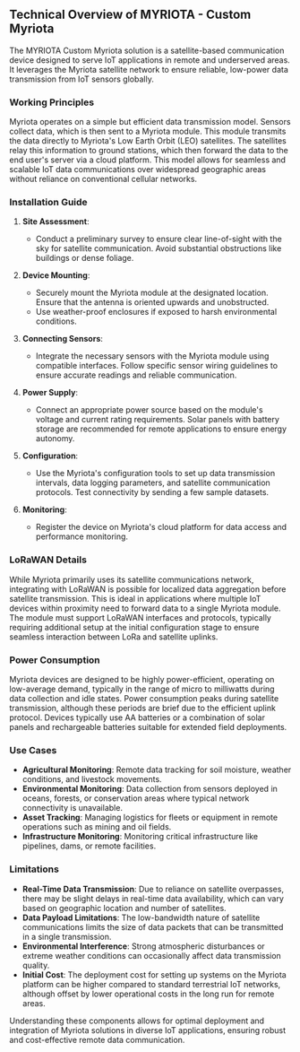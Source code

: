 ## Technical Overview of MYRIOTA - Custom Myriota

The MYRIOTA Custom Myriota solution is a satellite-based communication device designed to serve IoT applications in remote and underserved areas. It leverages the Myriota satellite network to ensure reliable, low-power data transmission from IoT sensors globally.

### Working Principles

Myriota operates on a simple but efficient data transmission model. Sensors collect data, which is then sent to a Myriota module. This module transmits the data directly to Myriota's Low Earth Orbit (LEO) satellites. The satellites relay this information to ground stations, which then forward the data to the end user's server via a cloud platform. This model allows for seamless and scalable IoT data communications over widespread geographic areas without reliance on conventional cellular networks.

### Installation Guide

1. **Site Assessment**:
   - Conduct a preliminary survey to ensure clear line-of-sight with the sky for satellite communication. Avoid substantial obstructions like buildings or dense foliage.

2. **Device Mounting**:
   - Securely mount the Myriota module at the designated location. Ensure that the antenna is oriented upwards and unobstructed.
   - Use weather-proof enclosures if exposed to harsh environmental conditions.

3. **Connecting Sensors**:
   - Integrate the necessary sensors with the Myriota module using compatible interfaces. Follow specific sensor wiring guidelines to ensure accurate readings and reliable communication.
   
4. **Power Supply**:
   - Connect an appropriate power source based on the module's voltage and current rating requirements. Solar panels with battery storage are recommended for remote applications to ensure energy autonomy.

5. **Configuration**:
   - Use the Myriota's configuration tools to set up data transmission intervals, data logging parameters, and satellite communication protocols. Test connectivity by sending a few sample datasets.

6. **Monitoring**:
   - Register the device on Myriota's cloud platform for data access and performance monitoring.

### LoRaWAN Details

While Myriota primarily uses its satellite communications network, integrating with LoRaWAN is possible for localized data aggregation before satellite transmission. This is ideal in applications where multiple IoT devices within proximity need to forward data to a single Myriota module. The module must support LoRaWAN interfaces and protocols, typically requiring additional setup at the initial configuration stage to ensure seamless interaction between LoRa and satellite uplinks.

### Power Consumption

Myriota devices are designed to be highly power-efficient, operating on low-average demand, typically in the range of micro to milliwatts during data collection and idle states. Power consumption peaks during satellite transmission, although these periods are brief due to the efficient uplink protocol. Devices typically use AA batteries or a combination of solar panels and rechargeable batteries suitable for extended field deployments.

### Use Cases

- **Agricultural Monitoring**: Remote data tracking for soil moisture, weather conditions, and livestock movements.
- **Environmental Monitoring**: Data collection from sensors deployed in oceans, forests, or conservation areas where typical network connectivity is unavailable.
- **Asset Tracking**: Managing logistics for fleets or equipment in remote operations such as mining and oil fields.
- **Infrastructure Monitoring**: Monitoring critical infrastructure like pipelines, dams, or remote facilities.

### Limitations

- **Real-Time Data Transmission**: Due to reliance on satellite overpasses, there may be slight delays in real-time data availability, which can vary based on geographic location and number of satellites.
- **Data Payload Limitations**: The low-bandwidth nature of satellite communications limits the size of data packets that can be transmitted in a single transmission.
- **Environmental Interference**: Strong atmospheric disturbances or extreme weather conditions can occasionally affect data transmission quality.
- **Initial Cost**: The deployment cost for setting up systems on the Myriota platform can be higher compared to standard terrestrial IoT networks, although offset by lower operational costs in the long run for remote areas.

Understanding these components allows for optimal deployment and integration of Myriota solutions in diverse IoT applications, ensuring robust and cost-effective remote data communication.